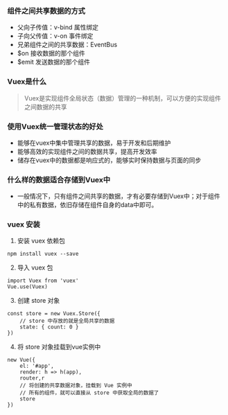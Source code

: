 ### 组件之间共享数据的方式
* 父向子传值：v-bind 属性绑定
* 子向父传值：v-on 事件绑定
* 兄弟组件之间的共享数据：EventBus
 * $on 接收数据的那个组件
 * $emit 发送数据的那个组件

### Vuex是什么
> Vuex是实现组件全局状态（数据）管理的一种机制，可以方便的实现组件之间数据的共享

### 使用Vuex统一管理状态的好处
* 能够在vuex中集中管理共享的数据，易于开发和后期维护
* 能够高效的实现组件之间的数据共享，提高开发效率
* 储存在vuex中的数据都是响应式的，能够实时保持数据与页面的同步

### 什么样的数据适合存储到Vuex中
* 一般情况下，只有组件之间共享的数据，才有必要存储到Vuex中；对于组件中的私有数据，依旧存储在组件自身的data中即可。

### vuex 安装
1. 安装 vuex 依赖包
```
npm install vuex --save
```
2. 导入 vuex 包
```
import Vuex from 'vuex'
Vue.use(Vuex)
```
3. 创建 store 对象
```
const store = new Vuex.Store({
	// store 中存放的就是全局共享的数据
	state: { count: 0 }
})
```
4. 将 store 对象挂载到vue实例中
```
new Vue({
	el: '#app',
	render: h => h(app),
	router,r
	// 将创建的共享数据对象，挂载到 Vue 实例中
	// 所有的组件，就可以直接从 store 中获取全局的数据了
	store
})
```

